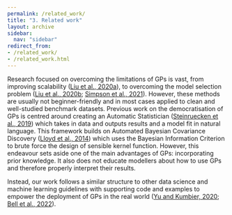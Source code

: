 ```yaml
---
permalink: /related_work/
title: "3. Related work"
layout: archive
sidebar:
  nav: "sidebar"
redirect_from:
- /related_work/
- /related_work.html
---
```


Research focused on overcoming the limitations of GPs is vast, from improving scalability ([Liu et al., 2020a](https://arxiv.org/pdf/1807.01065.pdf)), to overcoming the model selection problem ([Liu et al., 2020b](https://proceedings.neurips.cc/paper/2020/hash/f52db9f7c0ae7017ee41f63c2a7353bc-Abstract.html); [Simpson et al., 2021](https://arxiv.org/abs/2106.08185)). However, these methods are usually not beginner-friendly and in most cases applied to clean and well-studied benchmark datasets. Previous work on the democratisation of GPs is centred around creating an Automatic Statistician ([Steinruecken et al., 2019](https://link.springer.com/chapter/10.1007/978-3-030-05318-5_9)) which takes in data and outputs results and a model fit in natural language. This framework builds on Automated Bayesian Covariance Discovery ([Lloyd et al., 2014](https://ojs.aaai.org/index.php/AAAI/article/view/8904)) which uses the Bayesian Information Criterion to brute force the design of sensible kernel function. However, this endeavour sets aside one of the main advantages of GPs: incorporating prior knowledge. It also does not educate modellers about how to use GPs and therefore properly interpret their results.

Instead, our work follows a similar structure to other data science and machine learning guidelines with supporting code and examples to empower the deployment of GPs in the real world ([Yu and Kumbier, 2020](https://arxiv.org/abs/1901.08152); [Bell et al., 2022](https://arxiv.org/abs/2206.05985)).
